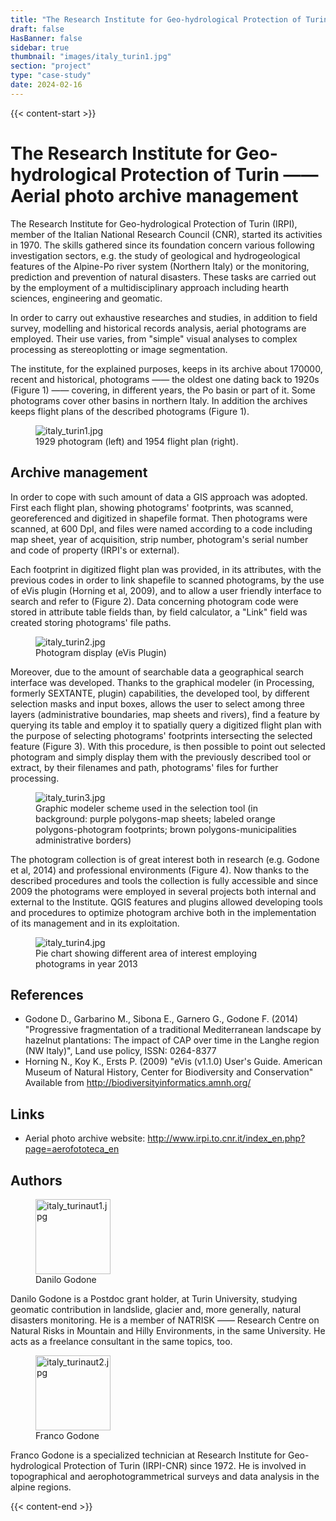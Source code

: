 ```yaml
---
title: "The Research Institute for Geo-hydrological Protection of Turin —— Aerial photo archive management"
draft: false
HasBanner: false
sidebar: true
thumbnail: "images/italy_turin1.jpg"
section: "project"
type: "case-study"
date: 2024-02-16
---
```

{{< content-start >}}

# The Research Institute for Geo-hydrological Protection of Turin —— Aerial photo archive management

The Research Institute for Geo-hydrological Protection of Turin (IRPI), member of the Italian National Research Council (CNR), started its activities in 1970. The skills gathered since its foundation concern various following investigation sectors, e.g. the study of geological and hydrogeological features of the Alpine-Po river system (Northern Italy) or the monitoring, prediction and prevention of natural disasters. These tasks are carried out by the employment of a multidisciplinary approach including hearth sciences, engineering and geomatic.

In order to carry out exhaustive researches and studies, in addition to field survey, modelling and historical records analysis, aerial photograms are employed. Their use varies, from "simple" visual analyses to complex processing as stereoplotting or image segmentation.

The institute, for the explained purposes, keeps in its archive about 170000, recent and historical, photograms —— the oldest one dating back to 1920s (Figure 1) —— covering, in different years, the Po basin or part of it. Some photograms cover other basins in northern Italy. In addition the archives keeps flight plans of the described photograms (Figure 1).

<figure>
<img src="../images/italy_turin1.jpg" class="align-left" alt="italy_turin1.jpg" />
<figcaption>1929 photogram (left) and 1954 flight plan (right).</figcaption>
</figure>

## Archive management

In order to cope with such amount of data a GIS approach was adopted. First each flight plan, showing photograms' footprints, was scanned, georeferenced and digitized in shapefile format. Then photograms were scanned, at 600 DpI, and files were named according to a code including map sheet, year of acquisition, strip number, photogram's serial number and code of property (IRPI's or external).

Each footprint in digitized flight plan was provided, in its attributes, with the previous codes in order to link shapefile to scanned photograms, by the use of eVis plugin (Horning et al, 2009), and to allow a user friendly interface to search and refer to (Figure 2). Data concerning photogram code were stored in attribute table fields than, by field calculator, a "Link" field was created storing photograms' file paths.

<figure>
<img src="../images/italy_turin2.jpg" class="align-left" alt="italy_turin2.jpg" />
<figcaption>Photogram display (eVis Plugin)</figcaption>
</figure>

Moreover, due to the amount of searchable data a geographical search interface was developed. Thanks to the graphical modeler (in Processing, formerly SEXTANTE, plugin) capabilities, the developed tool, by different selection masks and input boxes, allows the user to select among three layers (administrative boundaries, map sheets and rivers), find a feature by querying its table and employ it to spatially query a digitized flight plan with the purpose of selecting photograms' footprints intersecting the selected feature (Figure 3). With this procedure, is then possible to point out selected photogram and simply display them with the previously described tool or extract, by their filenames and path, photograms' files for further processing.

<figure>
<img src="../images/italy_turin3.jpg" class="align-left" alt="italy_turin3.jpg" />
<figcaption>Graphic modeler scheme used in the selection tool (in background: purple polygons-map sheets; labeled orange polygons-photogram footprints; brown polygons-municipalities administrative borders)</figcaption>
</figure>

The photogram collection is of great interest both in research (e.g. Godone et al, 2014) and professional environments (Figure 4). Now thanks to the described procedures and tools the collection is fully accessible and since 2009 the photograms were employed in several projects both internal and external to the Institute. QGIS features and plugins allowed developing tools and procedures to optimize photogram archive both in the implementation of its management and in its exploitation.

<figure>
<img src="../images/italy_turin4.jpg" class="align-left" alt="italy_turin4.jpg" />
<figcaption>Pie chart showing different area of interest employing photograms in year 2013</figcaption>
</figure>

## References

-   Godone D., Garbarino M., Sibona E., Garnero G., Godone F. (2014) "Progressive fragmentation of a traditional Mediterranean landscape by hazelnut plantations: The impact of CAP over time in the Langhe region (NW Italy)", Land use policy, ISSN: 0264-8377
-   Horning N., Koy K., Ersts P. (2009) "eVis (v1.1.0) User\'s Guide. American Museum of Natural History, Center for Biodiversity and Conservation" Available from <http://biodiversityinformatics.amnh.org/>

## Links

-   Aerial photo archive website: <http://www.irpi.to.cnr.it/index_en.php?page=aerofototeca_en>

## Authors

<figure>
<img src="../images/italy_turinaut1.jpg" class="align-left" height="120" alt="italy_turinaut1.jpg" />
<figcaption>Danilo Godone</figcaption>
</figure>

Danilo Godone is a Postdoc grant holder, at Turin University, studying geomatic contribution in landslide, glacier and, more generally, natural disasters monitoring. He is a member of NATRISK —— Research Centre on Natural Risks in Mountain and Hilly Environments, in the same University. He acts as a freelance consultant in the same topics, too.

<figure>
<img src="../images/italy_turinaut2.jpg" class="align-left" width="120" alt="italy_turinaut2.jpg" />
<figcaption>Franco Godone</figcaption>
</figure>

Franco Godone is a specialized technician at Research Institute for Geo-hydrological Protection of Turin (IRPI-CNR) since 1972. He is involved in topographical and aerophotogrammetrical surveys and data analysis in the alpine regions.

{{< content-end >}}
